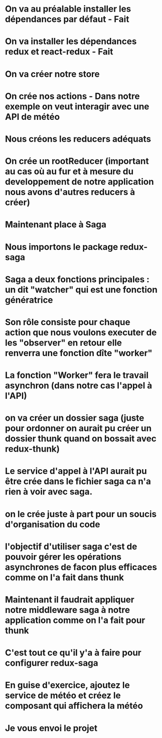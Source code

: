 # On va au préalable installer les dépendances par défaut - Fait
# On va installer les dépendances redux et react-redux - Fait 
# On va créer notre store
# On crée nos actions - Dans notre exemple on veut interagir avec une API de météo
# Nous créons les reducers adéquats
# On crée un rootReducer (important au cas où au fur et à mesure du developpement de notre application nous avons d'autres reducers à créer)

# Maintenant place à Saga 
# Nous importons le package redux-saga

# Saga a deux fonctions principales : un dit "watcher" qui est une fonction génératrice
 
 # Son rôle consiste pour chaque action que nous voulons executer de les "observer" en retour elle renverra une fonction dîte "worker"

 # La fonction "Worker" fera le travail asynchron (dans notre cas l'appel à l'API)

 # on va créer un dossier saga (juste pour ordonner on aurait pu créer un dossier thunk quand on bossait avec redux-thunk)

 # Le service d'appel à l'API aurait pu être crée dans le fichier saga ca n'a rien à voir avec saga.
 # on le crée juste à part pour un soucis d'organisation du code
 # l'objectif d'utiliser saga c'est de pouvoir gérer les opérations asynchrones de facon plus efficaces comme on l'a fait dans thunk

 # Maintenant il faudrait appliquer notre middleware saga à notre application comme on l'a fait pour thunk
 # C'est tout ce qu'il y'a à faire pour configurer redux-saga

 # En guise d'exercice, ajoutez le service de météo et créez le composant qui affichera la météo

 # Je vous envoi le projet 